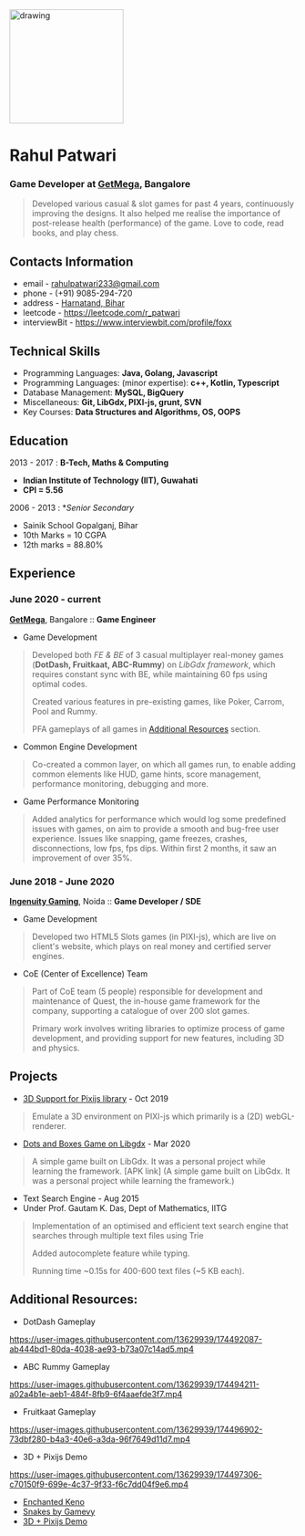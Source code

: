 <img src="https://user-images.githubusercontent.com/13629939/174485364-4922f3a3-1f6d-43c8-a2c9-df814eb99ddd.JPG" alt="drawing" width="200"/>

# Rahul Patwari
### Game Developer at [GetMega](https://www.getmega.com/), Bangalore

> Developed various casual & slot games for past 4 years, continuously improving the designs. It also helped me realise the importance of post-release health (performance) of the game. Love to code, read books, and play chess.


## Contacts Information

- email - rahulpatwari233@gmail.com
- phone - (+91) 9085-294-720
- address - [Harnatand, Bihar](https://www.google.com/maps/place/27%C2%B017'51.5%22N+84%C2%B001'07.9%22E/@27.3000491,84.0202756,16z/data=!4m14!1m7!3m6!1s0x39946c02bc025a2b:0x3c029701b5386558!2sHarna+Tanr,+Bihar+845105!3b1!8m2!3d27.302964!4d84.0180642!3m5!1s0x39946e9dcf1aeeef:0x223f3603de7b7fb!7e2!8m2!3d27.2976376!4d84.0188563)
- leetcode - https://leetcode.com/r_patwari
- interviewBit - https://www.interviewbit.com/profile/foxx


## Technical Skills

- Programming Languages: **Java, Golang, Javascript**
- Programming Languages: (minor expertise): **c++, Kotlin, Typescript**
- Database Management: **MySQL, BigQuery**
- Miscellaneous: **Git, LibGdx, PIXI-js, grunt, SVN**
- Key Courses: **Data Structures and Algorithms, OS, OOPS**


## Education

2013 - 2017
:   **B-Tech, Maths & Computing**

- **Indian Institute of Technology (IIT), Guwahati**
- **CPI = 5.56**

2006 - 2013
:   **Senior Secondary*

- Sainik School Gopalganj, Bihar
- 10th Marks = 10 CGPA
- 12th marks = 88.80%


## Experience

### June 2020 - current
**[GetMega](https://www.getmega.com/)**, Bangalore :: **Game Engineer**

- Game Development
> Developed both *FE & BE* of 3 casual multiplayer real-money games (**DotDash, Fruitkaat, ABC-Rummy**) on *LibGdx framework*, which requires constant sync with BE, while maintaining 60 fps using optimal codes. 
> 
> Created various features in pre-existing games, like Poker, Carrom, Pool and Rummy.
> 
> PFA gameplays of all games in [Additional Resources](#additional-resources) section. 

- Common Engine Development
> Co-created a common layer, on which all games run, to enable adding common elements like HUD, game hints, score management, performance monitoring, debugging and more.

- Game Performance Monitoring
> Added analytics for performance which would log some predefined issues with games, on aim to provide a smooth and bug-free user experience.
> Issues like snapping, game freezes, crashes, disconnections, low fps, fps dips.
> Within first 2 months, it saw an improvement of over 35%.

### June 2018 - June 2020
**[Ingenuity Gaming](https://www.ingenuitygaming.com/)**, Noida :: **Game Developer / SDE**

- Game Development
> Developed two HTML5 Slots games (in PIXI-js), which are live on client's website, which plays on real money and certified server engines.

- CoE (Center of Excellence) Team
> Part of CoE team (5 people) responsible for development and maintenance of Quest, the in-house game framework for the company, supporting a catalogue of over 200 slot games.
> 
> Primary work involves writing libraries to optimize process of game development, and providing support for new features, including 3D and physics.


## Projects
- [3D Support for Pixijs library](https://patwari.github.io/threejs-within-pixijs/) - Oct 2019

> Emulate a 3D environment on PIXI-js which primarily is a (2D) webGL-renderer.

- [Dots and Boxes Game on Libgdx](https://github.com/patwari/DotAndBoxes) - Mar 2020

> A simple game built on LibGdx. It was a personal project while learning the framework. [APK link] (A simple game built on LibGdx. It was a personal project while learning the framework.)

- Text Search Engine - Aug 2015
- Under Prof. Gautam K. Das, Dept of Mathematics, IITG

> Implementation of an optimised and efficient text search engine that searches through multiple text files using Trie
> 
> Added autocomplete feature while typing.
> 
> Running time ~0.15s for 400-600 text files (~5 KB each).


## Additional Resources:
- DotDash Gameplay

https://user-images.githubusercontent.com/13629939/174492087-ab444bd1-80da-4038-ae93-b73a07c14ad5.mp4

- ABC Rummy Gameplay

https://user-images.githubusercontent.com/13629939/174494211-a02a4b1e-aeb1-484f-8fb9-6f4aaefde3f7.mp4

- Fruitkaat Gameplay

https://user-images.githubusercontent.com/13629939/174496902-73dbf280-b4a3-40e6-a3da-96f7649d11d7.mp4


- 3D + Pixijs Demo

https://user-images.githubusercontent.com/13629939/174497306-c70150f9-699e-4c37-9f33-f6c7dd04f9e6.mp4


- [Enchanted Keno](http://playgvg.com/single/84)
- [Snakes by Gamevy](https://www.bestnewbingosites.co.uk/slot-articles/snake/)
- [3D + Pixijs Demo](https://patwari.github.io/threejs-within-pixijs/)
